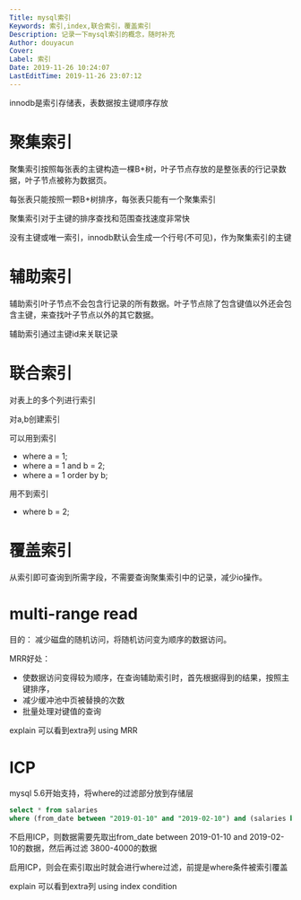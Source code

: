 ```yaml
---
Title: mysql索引
Keywords: 索引,index,联合索引，覆盖索引
Description: 记录一下mysql索引的概念，随时补充
Author: douyacun
Cover: 
Label: 索引
Date: 2019-11-26 10:24:07
LastEditTime: 2019-11-26 23:07:12
---
```


innodb是索引存储表，表数据按主键顺序存放

# 聚集索引
聚集索引按照每张表的主键构造一棵B+树，叶子节点存放的是整张表的行记录数据，叶子节点被称为数据页。

每张表只能按照一颗B+树排序，每张表只能有一个聚集索引

聚集索引对于主键的排序查找和范围查找速度非常快

没有主键或唯一索引，innodb默认会生成一个行号(不可见)，作为聚集索引的主键

# 辅助索引

辅助索引叶子节点不会包含行记录的所有数据。叶子节点除了包含键值以外还会包含主键，来查找叶子节点以外的其它数据。

辅助索引通过主键id来关联记录

# 联合索引
对表上的多个列进行索引

对a,b创建索引

可以用到索引
- where a = 1;
- where a = 1 and b = 2;
- where a = 1 order by b;

用不到索引
- where b = 2;

# 覆盖索引

从索引即可查询到所需字段，不需要查询聚集索引中的记录，减少io操作。

# multi-range read

目的： 减少磁盘的随机访问，将随机访问变为顺序的数据访问。

MRR好处：
- 使数据访问变得较为顺序，在查询辅助索引时，首先根据得到的结果，按照主键排序，
- 减少缓冲池中页被替换的次数
- 批量处理对键值的查询

explain 可以看到extra列 using MRR

# ICP

mysql 5.6开始支持，将where的过滤部分放到存储层

```sql
select * from salaries
where (from_date between "2019-01-10" and "2019-02-10") and (salaries between 3800 and 4000)
```
不启用ICP，则数据需要先取出from_date between 2019-01-10 and 2019-02-10的数据，然后再过滤 3800-4000的数据

启用ICP，则会在索引取出时就会进行where过滤，前提是where条件被索引覆盖

explain 可以看到extra列 using index condition
